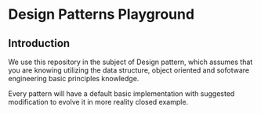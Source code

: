 # Design Patterns Playground

## Introduction

We use this repository in the subject of Design pattern, which assumes that you are knowing utilizing the data structure, object oriented and sofotware engineering basic principles knowledge.

Every pattern will have a default basic implementation with suggested modification to evolve it in more reality closed example.
